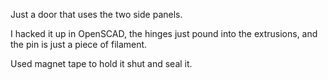 Just a door that uses the two side panels.

I hacked it up in OpenSCAD, the hinges just pound into the extrusions,
and the pin is just a piece of filament.

Used magnet tape to hold it shut and seal it.
